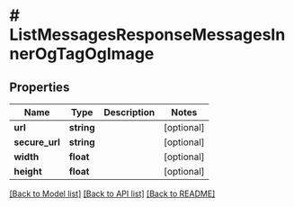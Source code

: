 # # ListMessagesResponseMessagesInnerOgTagOgImage

## Properties

Name | Type | Description | Notes
------------ | ------------- | ------------- | -------------
**url** | **string** |  | [optional]
**secure_url** | **string** |  | [optional]
**width** | **float** |  | [optional]
**height** | **float** |  | [optional]

[[Back to Model list]](../../README.md#models) [[Back to API list]](../../README.md#endpoints) [[Back to README]](../../README.md)
